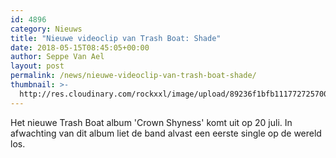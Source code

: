 ```yaml
---
id: 4896
category: Nieuws
title: "Nieuwe videoclip van Trash Boat: Shade"
date: 2018-05-15T08:45:05+00:00
author: Seppe Van Ael
layout: post
permalink: /news/nieuwe-videoclip-van-trash-boat-shade/
thumbnail: >-
  http://res.cloudinary.com/rockxxl/image/upload/89236f1bfb111772725700b440390dcb.jpg
---
```

Het nieuwe Trash Boat album 'Crown Shyness' komt uit op 20 juli. In afwachting van dit album liet de band alvast een eerste single op de wereld los.

